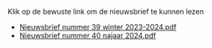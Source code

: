 Klik op de bewuste link om de nieuwsbrief te kunnen lezen

- [Nieuwsbrief nummer 39 winter 2023-2024.pdf](/newsletters/2024/Nieuwsbrief%20nummer%2039%20winter%202023-2024.pdf)
- [Nieuwsbrief nummer 40 najaar 2024.pdf](/newsletters/2024/Nieuwsbrief%20nummer%2040%20najaar%202024.pdf)
